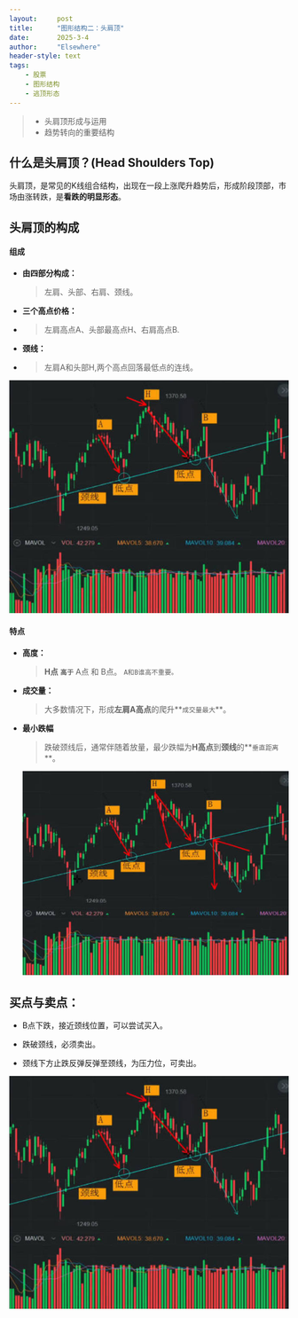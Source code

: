 ```yaml
---
layout: 	post
title: 		"图形结构二：头肩顶"
date:       2025-3-4
author: 	"Elsewhere"
header-style: text
tags:
    - 股票
    - 图形结构
    - 逃顶形态
---
```


> - 头肩顶形成与运用
> - 趋势转向的重要结构

## 什么是头肩顶？(Head Shoulders Top)


头肩顶，是常见的K线组合结构，出现在一段上涨爬升趋势后，形成阶段顶部，市场由涨转跌，是**看跌的明显形态**。

## 头肩顶的构成

#### 组成

- **由四部分构成：**

  > 左肩、头部、右肩、颈线。

- **三个高点价格：**

- > 左肩高点A、头部最高点H、右肩高点B.

- **颈线：**

- > 左肩A和头部H,两个高点回落最低点的连线。

![img](/img/2025/03/04-40/1.jpg)

#### 特点

- **高度：**
  
  > **H点** **`高于`** A点 和 B点。
  > `A和B谁高不重要。`
- **成交量：**
  
  > 大多数情况下，形成**左肩A高点**的爬升**`成交量最大`**。
- **最小跌幅**
  
  > 跌破颈线后，通常伴随着放量，最少跌幅为**H高点**到**颈线**的**`垂直距离`**。
  
  ![img](/img/2025/03/04-40/2.jpg)

## 买点与卖点：

- B点下跌，接近颈线位置，可以尝试买入。

- 跌破颈线，必须卖出。

- 颈线下方止跌反弹反弹至颈线，为压力位，可卖出。

![img](/img/2025/03/04-40/1.jpg)

